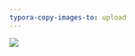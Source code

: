 ```yaml
---
typora-copy-images-to: upload
---
```


![](F:\web前端\学习笔记\duyi\算法\img\平衡二叉树之单旋(左右)-1642475199397.png)

